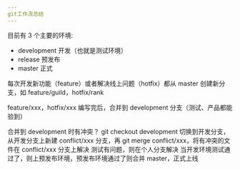 ```yaml
---
git工作流总结
---
```


目前有 3 个主要的环境:

- development 开发（也就是测试环境）
- release 预发布
- master 正式

每次开发新功能（feature）或者解决线上问题（hotfix）都从 master 创建新分支，如 feature/guild，hotfix/rank

feature/xxx，hotfix/xxx 编写完后，合并到 development 分支（测试、产品都能验到）

合并到 development 时有冲突？
git checkout development 切换到开发分支，从开发分支上新建 conflict/xxx 分支，再 git merge conflict/xxx，将有冲突的文件在 conflict/xxx 分支上解决
测试有问题，则在个人分支解决
当开发环境测试通过了，则上预发布环境，预发布环境通过了则合并 master，正式上线
